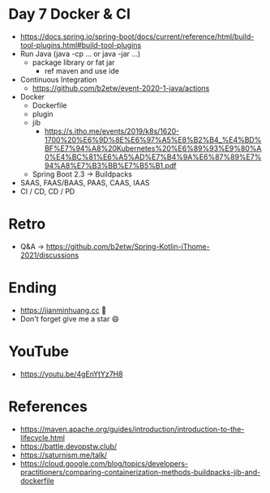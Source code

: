 # Day 7 Docker & CI
* https://docs.spring.io/spring-boot/docs/current/reference/html/build-tool-plugins.html#build-tool-plugins
* Run Java (java -cp ... or java -jar ...)
  * package library or fat jar
    * ref maven and use ide
* Continuous Integration
  * https://github.com/b2etw/event-2020-1-java/actions
* Docker
  * Dockerfile
  * plugin
  * jib
    * https://s.itho.me/events/2019/k8s/1620-1700%20%E6%9D%8E%E6%97%A5%E8%B2%B4_%E4%BD%BF%E7%94%A8%20Kubernetes%20%E6%89%93%E9%80%A0%E4%BC%81%E6%A5%AD%E7%B4%9A%E6%87%89%E7%94%A8%E7%B3%BB%E7%B5%B1.pdf
  * Spring Boot 2.3 -> Buildpacks
* SAAS, FAAS/BAAS, PAAS, CAAS, IAAS
* CI / CD, CD / PD

# Retro
* Q&A -> https://github.com/b2etw/Spring-Kotlin-iThome-2021/discussions

# Ending
* https://jianminhuang.cc 🌈
* Don't forget give me a star 😄

# YouTube
* https://youtu.be/4gEnYtYz7H8

# References
* https://maven.apache.org/guides/introduction/introduction-to-the-lifecycle.html
* https://battle.devopstw.club/
* https://saturnism.me/talk/
* https://cloud.google.com/blog/topics/developers-practitioners/comparing-containerization-methods-buildpacks-jib-and-dockerfile
